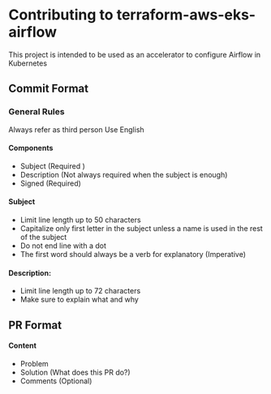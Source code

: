 # Contributing to terraform-aws-eks-airflow

This project is intended to be used as an accelerator to configure Airflow in Kubernetes

## Commit Format

### General Rules

Always refer as third person Use English

#### Components
- Subject (Required )
- Description (Not always required when the subject is enough)
- Signed (Required)

#### Subject

- Limit line length up to 50 characters
- Capitalize only first letter in the subject unless a name is used in the rest of the subject
- Do not end line with a dot
- The first word should always be a verb for explanatory (Imperative)

#### Description:

- Limit line length up to 72 characters
- Make sure to explain what and why

## PR Format

#### Content
- Problem
- Solution (What does this PR do?)
- Comments (Optional)
